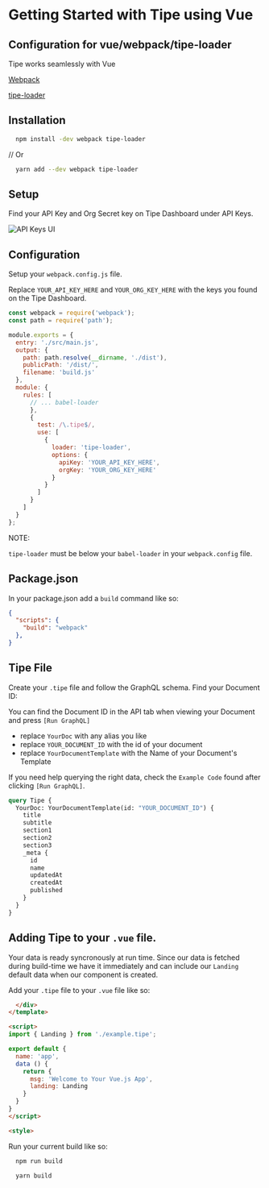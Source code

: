 # Getting Started with Tipe using Vue

## Configuration for vue/webpack/tipe-loader
Tipe works seamlessly with Vue

[Webpack](https://webpack.js.org)

[tipe-loader](https://github.com/tipeio/tipe-loader)

## Installation

```bash
  npm install -dev webpack tipe-loader
```
// Or
```bash
  yarn add --dev webpack tipe-loader
```
## Setup
Find your API Key and Org Secret key on Tipe Dashboard under API Keys.

![API Keys UI](https://cdn.tipe.io/tipe/docs/API-keys-info.png)

## Configuration
Setup your `webpack.config.js` file.

Replace `YOUR_API_KEY_HERE` and `YOUR_ORG_KEY_HERE` with the keys you found on the Tipe Dashboard.

```js
const webpack = require('webpack');
const path = require('path');

module.exports = {
  entry: './src/main.js',
  output: {
    path: path.resolve(__dirname, './dist'),
    publicPath: '/dist/',
    filename: 'build.js'
  },
  module: {
    rules: [
      // ... babel-loader
      },
      {
        test: /\.tipe$/,
        use: [
          {
            loader: 'tipe-loader',
            options: {
              apiKey: 'YOUR_API_KEY_HERE',
              orgKey: 'YOUR_ORG_KEY_HERE'
            }
          }
        ]
      }
    ]
  }
};
```
NOTE:

`tipe-loader` must be below your `babel-loader` in your `webpack.config` file.

## Package.json
In your package.json add a `build` command like so:
```json
{
  "scripts": {
    "build": "webpack"
  },
}
```

## Tipe File
Create your `.tipe` file and follow the GraphQL schema.
Find your Document ID:

You can find the Document ID in the API tab when viewing your Document and press `[Run GraphQL]`

* replace `YourDoc` with any alias you like
* replace `YOUR_DOCUMENT_ID` with the id of your document
* replace `YourDocumentTemplate` with the Name of your Document's Template

If you need help querying the right data, check the `Example Code` found after clicking `[Run GraphQL]`.

```graphQL
query Tipe {
  YourDoc: YourDocumentTemplate(id: "YOUR_DOCUMENT_ID") {
    title
    subtitle
    section1
    section2
    section3
    _meta {
      id
      name
      updatedAt
      createdAt
      published
    }
  }
}
```
## Adding Tipe to your `.vue` file.

Your data is ready syncronously at run time. Since our data is fetched during build-time we have it immediately and can include our `Landing` default data when our component is created.

Add your `.tipe` file to your `.vue` file like so:

```html
  </div>
</template>

<script>
import { Landing } from './example.tipe';

export default {
  name: 'app',
  data () {
    return {
      msg: 'Welcome to Your Vue.js App',
      landing: Landing
    }
  }
}
</script>

<style>
```

Run your current build like so:

```bash
  npm run build
```
```bash
  yarn build
```
